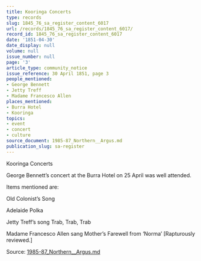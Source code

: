 ```yaml
---
title: Kooringa Concerts
type: records
slug: 1845_76_sa_register_content_6017
url: /records/1845_76_sa_register_content_6017/
record_id: 1845_76_sa_register_content_6017
date: '1851-04-30'
date_display: null
volume: null
issue_number: null
page: '3'
article_type: community_notice
issue_reference: 30 April 1851, page 3
people_mentioned:
- George Bennett
- Jetty Treff
- Madame Francesco Allen
places_mentioned:
- Burra Hotel
- Kooringa
topics:
- event
- concert
- culture
source_document: 1985-87_Northern__Argus.md
publication_slug: sa-register
---
```


Kooringa Concerts

George Bennett’s concert at the Burra Hotel on 25 April was well attended.

Items mentioned are:

Old Colonist’s Song

Adelaide Polka

Jetty Treff’s song Trab, Trab, Trab

Madame Francesco Allen sang Mother’s Farewell from ‘Norma’ [Rapturously reviewed.]

Source: [1985-87_Northern__Argus.md](/downloads/markdown/1985-87_Northern__Argus.md)
